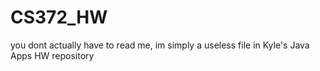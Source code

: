 # CS372_HW

you dont actually have to read me, im simply a useless file in Kyle's Java Apps HW repository
